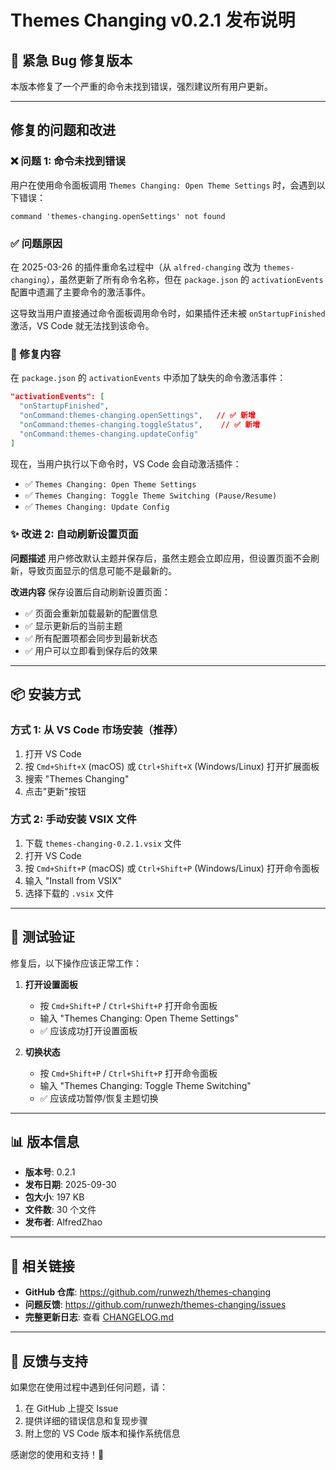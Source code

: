 # Themes Changing v0.2.1 发布说明

## 🐛 紧急 Bug 修复版本

本版本修复了一个严重的命令未找到错误，强烈建议所有用户更新。

---

## 修复的问题和改进

### ❌ 问题 1: 命令未找到错误
用户在使用命令面板调用 `Themes Changing: Open Theme Settings` 时，会遇到以下错误：

```
command 'themes-changing.openSettings' not found
```

### ✅ 问题原因
在 2025-03-26 的插件重命名过程中（从 `alfred-changing` 改为 `themes-changing`），虽然更新了所有命令名称，但在 `package.json` 的 `activationEvents` 配置中遗漏了主要命令的激活事件。

这导致当用户直接通过命令面板调用命令时，如果插件还未被 `onStartupFinished` 激活，VS Code 就无法找到该命令。

### 🔧 修复内容
在 `package.json` 的 `activationEvents` 中添加了缺失的命令激活事件：

```json
"activationEvents": [
  "onStartupFinished",
  "onCommand:themes-changing.openSettings",   // ✅ 新增
  "onCommand:themes-changing.toggleStatus",    // ✅ 新增
  "onCommand:themes-changing.updateConfig"
]
```

现在，当用户执行以下命令时，VS Code 会自动激活插件：
- ✅ `Themes Changing: Open Theme Settings`
- ✅ `Themes Changing: Toggle Theme Switching (Pause/Resume)`
- ✅ `Themes Changing: Update Config`

### ✨ 改进 2: 自动刷新设置页面

**问题描述**
用户修改默认主题并保存后，虽然主题会立即应用，但设置页面不会刷新，导致页面显示的信息可能不是最新的。

**改进内容**
保存设置后自动刷新设置页面：
- ✅ 页面会重新加载最新的配置信息
- ✅ 显示更新后的当前主题
- ✅ 所有配置项都会同步到最新状态
- ✅ 用户可以立即看到保存后的效果

---

## 📦 安装方式

### 方式 1: 从 VS Code 市场安装（推荐）
1. 打开 VS Code
2. 按 `Cmd+Shift+X` (macOS) 或 `Ctrl+Shift+X` (Windows/Linux) 打开扩展面板
3. 搜索 "Themes Changing"
4. 点击"更新"按钮

### 方式 2: 手动安装 VSIX 文件
1. 下载 `themes-changing-0.2.1.vsix` 文件
2. 打开 VS Code
3. 按 `Cmd+Shift+P` (macOS) 或 `Ctrl+Shift+P` (Windows/Linux) 打开命令面板
4. 输入 "Install from VSIX"
5. 选择下载的 `.vsix` 文件

---

## 🧪 测试验证

修复后，以下操作应该正常工作：

1. **打开设置面板**
   - 按 `Cmd+Shift+P` / `Ctrl+Shift+P` 打开命令面板
   - 输入 "Themes Changing: Open Theme Settings"
   - ✅ 应该成功打开设置面板

2. **切换状态**
   - 按 `Cmd+Shift+P` / `Ctrl+Shift+P` 打开命令面板
   - 输入 "Themes Changing: Toggle Theme Switching"
   - ✅ 应该成功暂停/恢复主题切换

---

## 📊 版本信息

- **版本号**: 0.2.1
- **发布日期**: 2025-09-30
- **包大小**: 197 KB
- **文件数**: 30 个文件
- **发布者**: AlfredZhao

---

## 🔗 相关链接

- **GitHub 仓库**: https://github.com/runwezh/themes-changing
- **问题反馈**: https://github.com/runwezh/themes-changing/issues
- **完整更新日志**: 查看 [CHANGELOG.md](./CHANGELOG.md)

---

## 💬 反馈与支持

如果您在使用过程中遇到任何问题，请：
1. 在 GitHub 上提交 Issue
2. 提供详细的错误信息和复现步骤
3. 附上您的 VS Code 版本和操作系统信息

感谢您的使用和支持！🙏

